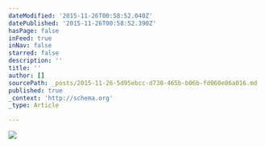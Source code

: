 ```yaml
---
dateModified: '2015-11-26T00:58:52.040Z'
datePublished: '2015-11-26T00:58:52.390Z'
hasPage: false
inFeed: true
inNav: false
starred: false
description: ''
title: ''
author: []
sourcePath: _posts/2015-11-26-5d95ebcc-d738-465b-b06b-fd060e86a016.md
published: true
_context: 'http://schema.org'
_type: Article

---
```

![](https://the-grid-user-content.s3-us-west-2.amazonaws.com/0b28fe1b-9306-4dd5-b390-164270c75efe.jpg)